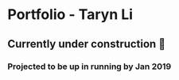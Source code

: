 # Portfolio - Taryn Li

## Currently under construction 🚧

### Projected to be up in running by Jan 2019